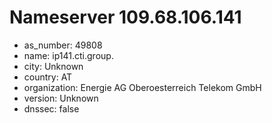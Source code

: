 # Nameserver 109.68.106.141

* as_number: 49808
* name: ip141.cti.group.
* city: Unknown
* country: AT
* organization: Energie AG Oberoesterreich Telekom GmbH
* version: Unknown
* dnssec: false
